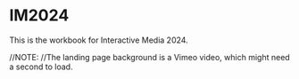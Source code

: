 # IM2024
This is the workbook for Interactive Media 2024.

//NOTE:
//The landing page background is a Vimeo video, which might need a second to load.
